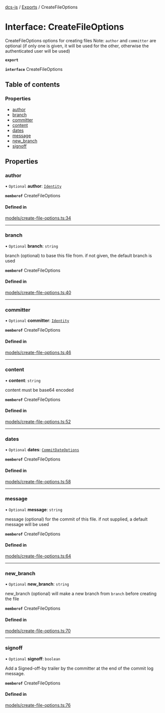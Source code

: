 [dcs-js](../README.md) / [Exports](../modules.md) / CreateFileOptions

# Interface: CreateFileOptions

CreateFileOptions options for creating files Note: `author` and `committer` are optional (if only one is given, it will be used for the other, otherwise the authenticated user will be used)

**`export`**

**`interface`** CreateFileOptions

## Table of contents

### Properties

- [author](CreateFileOptions.md#author)
- [branch](CreateFileOptions.md#branch)
- [committer](CreateFileOptions.md#committer)
- [content](CreateFileOptions.md#content)
- [dates](CreateFileOptions.md#dates)
- [message](CreateFileOptions.md#message)
- [new\_branch](CreateFileOptions.md#new_branch)
- [signoff](CreateFileOptions.md#signoff)

## Properties

### <a id="author" name="author"></a> author

• `Optional` **author**: [`Identity`](Identity.md)

**`memberof`** CreateFileOptions

#### Defined in

[models/create-file-options.ts:34](https://github.com/unfoldingWord/dcs-js/blob/b29eb7a/models/create-file-options.ts#L34)

___

### <a id="branch" name="branch"></a> branch

• `Optional` **branch**: `string`

branch (optional) to base this file from. if not given, the default branch is used

**`memberof`** CreateFileOptions

#### Defined in

[models/create-file-options.ts:40](https://github.com/unfoldingWord/dcs-js/blob/b29eb7a/models/create-file-options.ts#L40)

___

### <a id="committer" name="committer"></a> committer

• `Optional` **committer**: [`Identity`](Identity.md)

**`memberof`** CreateFileOptions

#### Defined in

[models/create-file-options.ts:46](https://github.com/unfoldingWord/dcs-js/blob/b29eb7a/models/create-file-options.ts#L46)

___

### <a id="content" name="content"></a> content

• **content**: `string`

content must be base64 encoded

**`memberof`** CreateFileOptions

#### Defined in

[models/create-file-options.ts:52](https://github.com/unfoldingWord/dcs-js/blob/b29eb7a/models/create-file-options.ts#L52)

___

### <a id="dates" name="dates"></a> dates

• `Optional` **dates**: [`CommitDateOptions`](CommitDateOptions.md)

**`memberof`** CreateFileOptions

#### Defined in

[models/create-file-options.ts:58](https://github.com/unfoldingWord/dcs-js/blob/b29eb7a/models/create-file-options.ts#L58)

___

### <a id="message" name="message"></a> message

• `Optional` **message**: `string`

message (optional) for the commit of this file. if not supplied, a default message will be used

**`memberof`** CreateFileOptions

#### Defined in

[models/create-file-options.ts:64](https://github.com/unfoldingWord/dcs-js/blob/b29eb7a/models/create-file-options.ts#L64)

___

### <a id="new_branch" name="new_branch"></a> new\_branch

• `Optional` **new\_branch**: `string`

new_branch (optional) will make a new branch from `branch` before creating the file

**`memberof`** CreateFileOptions

#### Defined in

[models/create-file-options.ts:70](https://github.com/unfoldingWord/dcs-js/blob/b29eb7a/models/create-file-options.ts#L70)

___

### <a id="signoff" name="signoff"></a> signoff

• `Optional` **signoff**: `boolean`

Add a Signed-off-by trailer by the committer at the end of the commit log message.

**`memberof`** CreateFileOptions

#### Defined in

[models/create-file-options.ts:76](https://github.com/unfoldingWord/dcs-js/blob/b29eb7a/models/create-file-options.ts#L76)
